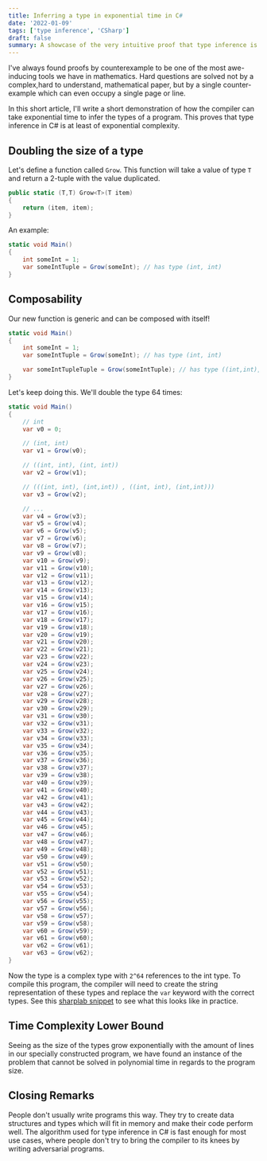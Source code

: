 ```yaml
---
title: Inferring a type in exponential time in C#
date: '2022-01-09'
tags: ['type inference', 'CSharp']
draft: false
summary: A showcase of the very intuitive proof that type inference is exponential in regards to code size.
---
```


I've always found proofs by counterexample to be one of the most awe-inducing tools we have in mathematics. Hard questions
are solved not by a complex,hard to understand, mathematical paper, but by a single counter-example which can even occupy a single page or line.

In this short article, I'll write a short demonstration of how the compiler can take exponential time to infer the types of a program. This proves that type inference in C# is at least of exponential complexity.

## Doubling the size of a type

Let's define a function called `Grow`. This function will take a value of type `T` and return a 2-tuple with the value duplicated.

```c#
public static (T,T) Grow<T>(T item)
{
    return (item, item);
}
```

An example:

```C#
static void Main()
{
    int someInt = 1;
    var someIntTuple = Grow(someInt); // has type (int, int)
}
```

## Composability

Our new function is generic and can be composed with itself! 

```C#
static void Main()
{
    int someInt = 1;
    var someIntTuple = Grow(someInt); // has type (int, int)

    var someIntTupleTuple = Grow(someIntTuple); // has type ((int,int),(int, int))
}
```

Let's keep doing this. We'll double the type 64 times:

```C#
static void Main()
{
    // int
    var v0 = 0;

    // (int, int)
    var v1 = Grow(v0);

    // ((int, int), (int, int))
    var v2 = Grow(v1);

    // (((int, int), (int,int)) , ((int, int), (int,int)))
    var v3 = Grow(v2);

    // ...
    var v4 = Grow(v3);
    var v5 = Grow(v4);
    var v6 = Grow(v5);
    var v7 = Grow(v6);
    var v8 = Grow(v7);
    var v9 = Grow(v8);
    var v10 = Grow(v9);
    var v11 = Grow(v10);
    var v12 = Grow(v11);
    var v13 = Grow(v12);
    var v14 = Grow(v13);
    var v15 = Grow(v14);
    var v16 = Grow(v15);
    var v17 = Grow(v16);
    var v18 = Grow(v17);
    var v19 = Grow(v18);
    var v20 = Grow(v19);
    var v21 = Grow(v20);
    var v22 = Grow(v21);
    var v23 = Grow(v22);
    var v24 = Grow(v23);
    var v25 = Grow(v24);
    var v26 = Grow(v25);
    var v27 = Grow(v26);
    var v28 = Grow(v27);
    var v29 = Grow(v28);
    var v30 = Grow(v29);
    var v31 = Grow(v30);
    var v32 = Grow(v31);
    var v33 = Grow(v32);
    var v34 = Grow(v33);
    var v35 = Grow(v34);
    var v36 = Grow(v35);
    var v37 = Grow(v36);
    var v38 = Grow(v37);
    var v39 = Grow(v38);
    var v40 = Grow(v39);
    var v41 = Grow(v40);
    var v42 = Grow(v41);
    var v43 = Grow(v42);
    var v44 = Grow(v43);
    var v45 = Grow(v44);
    var v46 = Grow(v45);
    var v47 = Grow(v46);
    var v48 = Grow(v47);
    var v49 = Grow(v48);
    var v50 = Grow(v49);
    var v51 = Grow(v50);
    var v52 = Grow(v51);
    var v53 = Grow(v52);
    var v54 = Grow(v53);
    var v55 = Grow(v54);
    var v56 = Grow(v55);
    var v57 = Grow(v56);
    var v58 = Grow(v57);
    var v59 = Grow(v58);
    var v60 = Grow(v59);
    var v61 = Grow(v60);
    var v62 = Grow(v61);
    var v63 = Grow(v62);
}
```

Now the type is a complex type with `2^64` references to the int type. To compile this program, the compiler will need to create the string representation of these types and replace the `var` keyword with the correct types. See this [sharplab snippet](https://sharplab.io/#v2:CYLg1APgAgTAjAWAFBQMwAJboMLoN7LpGYZQAs6AsgBQCU+hxTA9M+gJYB2ALo00QDcAhgCd0AgAzoAvOgkBuZH36t01LtwA0HHrWVNhYgXBnoA4iID2Ad2qTaipPuKrq6nto21t7rTu60ekj8xIbiMKYWNnZwDkrBIeiubhqeuj6pXvQ+vmkBGR5ZQYniouIYslG2AjBxTgkhqgB0Lc6CZQIUlVbVqHUlYQIArJE9dmT9iYMAbKPRw5MhgwDsc9XTi/yDABxrdsubBh0AnHsC24ehHXBS3fPHl+1GcCZ31TePpc8RbzGxjgNrhVzGNjLUAcQAL7KZRoTBwWbUAAqmiR9CqAB4kQA+ZEcbgAUwAtsViAQGvwoKt1ISiZ5aZtoUhIUA==) to see what this looks like in practice. 

## Time Complexity Lower Bound
Seeing as the size of the types grow exponentially with the amount of lines in our specially constructed program, we have found an instance of the problem that cannot be solved in polynomial time in regards to the program size.

## Closing Remarks

People don't usually write programs this way. They try to create data structures and types which will fit in memory and make their code perform well. The algorithm used for type inference in C# is fast enough for most use cases, where people don't try to bring the compiler to its knees by writing adversarial programs. 



